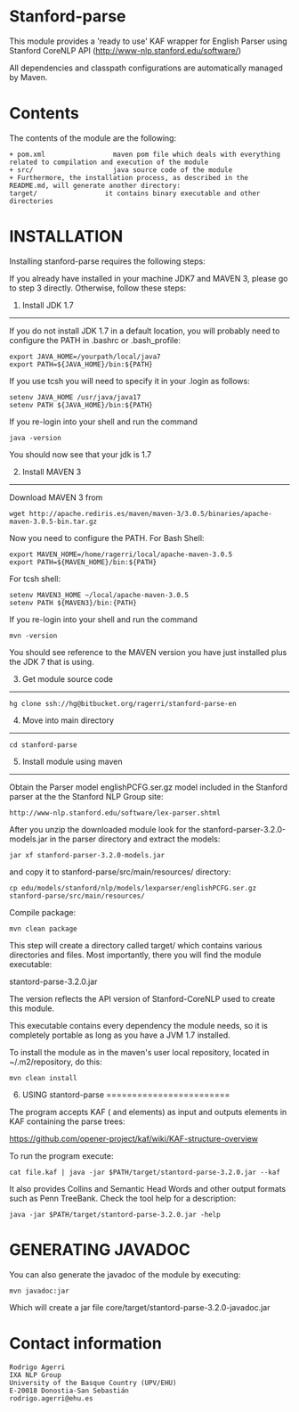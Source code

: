 Stanford-parse
===============

This module provides a 'ready to use' KAF wrapper for English Parser using Stanford CoreNLP API (http://www-nlp.stanford.edu/software/)

All dependencies and classpath configurations are automatically managed by Maven.

Contents
========

The contents of the module are the following:

    + pom.xml                 maven pom file which deals with everything related to compilation and execution of the module
    + src/                    java source code of the module
    + Furthermore, the installation process, as described in the README.md, will generate another directory:
    target/                 it contains binary executable and other directories


INSTALLATION
============

Installing stanford-parse requires the following steps:

If you already have installed in your machine JDK7 and MAVEN 3, please go to step 3
directly. Otherwise, follow these steps:

1. Install JDK 1.7
-------------------

If you do not install JDK 1.7 in a default location, you will probably need to configure the PATH in .bashrc or .bash_profile:

````shell
export JAVA_HOME=/yourpath/local/java7
export PATH=${JAVA_HOME}/bin:${PATH}
````

If you use tcsh you will need to specify it in your .login as follows:

````shell
setenv JAVA_HOME /usr/java/java17
setenv PATH ${JAVA_HOME}/bin:${PATH}
````

If you re-login into your shell and run the command

````shell
java -version
````

You should now see that your jdk is 1.7

2. Install MAVEN 3
------------------

Download MAVEN 3 from

````shell
wget http://apache.rediris.es/maven/maven-3/3.0.5/binaries/apache-maven-3.0.5-bin.tar.gz
````

Now you need to configure the PATH. For Bash Shell:

````shell
export MAVEN_HOME=/home/ragerri/local/apache-maven-3.0.5
export PATH=${MAVEN_HOME}/bin:${PATH}
````

For tcsh shell:

````shell
setenv MAVEN3_HOME ~/local/apache-maven-3.0.5
setenv PATH ${MAVEN3}/bin:{PATH}
````

If you re-login into your shell and run the command

````shell
mvn -version
````

You should see reference to the MAVEN version you have just installed plus the JDK 7 that is using.

3. Get module source code
--------------------------

````shell
hg clone ssh://hg@bitbucket.org/ragerri/stanford-parse-en
````

4. Move into main directory
---------------------------

````shell
cd stanford-parse
````

5. Install module using maven
-----------------------------

Obtain the Parser model englishPCFG.ser.gz model included in the Stanford parser at the the Stanford NLP Group site:


````shell
http://www-nlp.stanford.edu/software/lex-parser.shtml
````

After you unzip the downloaded module look for the stanford-parser-3.2.0-models.jar in the parser directory and
extract the models:

````shell
jar xf stanford-parser-3.2.0-models.jar
````
and copy it to stanford-parse/src/main/resources/ directory:

````shell
cp edu/models/stanford/nlp/models/lexparser/englishPCFG.ser.gz stanford-parse/src/main/resources/
````

Compile package:

````shell
mvn clean package
````

This step will create a directory called target/ which contains various directories and files.
Most importantly, there you will find the module executable:

stantord-parse-3.2.0.jar

The version reflects the API version of Stanford-CoreNLP used to create this module.

This executable contains every dependency the module needs, so it is completely portable as long
as you have a JVM 1.7 installed.

To install the module as in the maven's user local repository, located in ~/.m2/repository, do this:

````shell
mvn clean install
````

6. USING stantord-parse
========================

The program accepts KAF (<text> and <terms> elements) as input and outputs <constituents> elements in KAF containing the parse trees:

https://github.com/opener-project/kaf/wiki/KAF-structure-overview

To run the program execute:

````shell
cat file.kaf | java -jar $PATH/target/stantord-parse-3.2.0.jar --kaf
````

It also provides Collins and Semantic Head Words and other output formats such as Penn TreeBank. Check the tool help for a description:

````shell
java -jar $PATH/target/stantord-parse-3.2.0.jar -help
````


GENERATING JAVADOC
==================

You can also generate the javadoc of the module by executing:

````shell
mvn javadoc:jar
````

Which will create a jar file core/target/stantord-parse-3.2.0-javadoc.jar


Contact information
===================

````shell
Rodrigo Agerri
IXA NLP Group
University of the Basque Country (UPV/EHU)
E-20018 Donostia-San Sebastián
rodrigo.agerri@ehu.es
````

